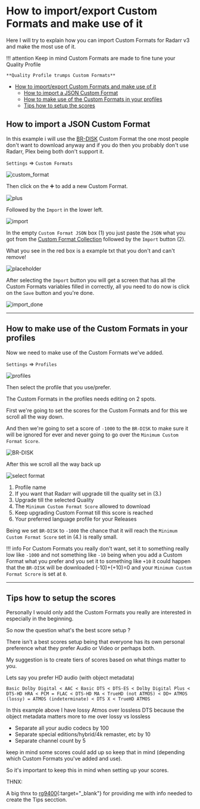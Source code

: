 # How to import/export Custom Formats and make use of it

Here I will try to explain how you can import Custom Formats for Radarr v3 and make the most use of it.

!!! attention
    Keep in mind Custom Formats are made to fine tune your Quality Profile

    **Quality Profile trumps Custom Formats**

- [How to import/export Custom Formats and make use of it](#how-to-importexport-custom-formats-and-make-use-of-it)
  - [How to import a JSON Custom Format](#how-to-import-a-json-custom-format)
  - [How to make use of the Custom Formats in your profiles](#how-to-make-use-of-the-custom-formats-in-your-profiles)
  - [Tips how to setup the scores](#tips-how-to-setup-the-scores)

## How to import a JSON Custom Format

In this example i will use the [BR-DISK](Collection-of-Custom-Formats-for-RadarrV3.md#br-disk) Custom Format the one most people don't want to download anyway and if you do then you probably don't use Radarr, Plex being both don't support it.

`Settings` => `Custom Formats`

![custom_format](images/custom_format.png)

Then click on the :heavy_plus_sign: to add a new Custom Format.

![plus](images/plus.png)

Followed by the `Import` in the lower left.

![import](images/import.png)

In the empty `Custom Format JSON` box (1) you just paste the `JSON` what you got from the [Custom Format Collection](Collection-of-Custom-Formats-for-RadarrV3.md) followed by the `Import` button (2).

What you see in the red box is a example txt that you don't and can't remove!

![placeholder](images/placeholder.png)

After selecting the `Import` button you will get a screen that has all the Custom Formats variables filled in correctly,
all you need to do now is click on the `Save` button and you're done.

![import_done](images/import_done.png)

------

## How to make use of the Custom Formats in your profiles

Now we need to make use of the Custom Formats we've added.

`Settings` => `Profiles`

![profiles](images/profiles.png)

Then select the profile that you use/prefer.

The Custom Formats in the profiles needs editing on 2 spots.

First we're going to set the scores for the Custom Formats and for this we scroll all the way down.

And then we're going to set a score of `-1000` to the `BR-DISK` to make sure it will be ignored for ever and never going to go over the `Minimum Custom Format Score`.

![BR-DISK](images/BR-DISK.png)

After this we scroll all the way back up

![select format](images/select_format.png)

1. Profile name
1. If you want that Radarr will upgrade till the quality set in (3.)
1. Upgrade till the selected Quality
1. The `Minimum Custom Format Score` allowed to download
1. Keep upgrading Custom Format till this score is reached
1. Your preferred language profile for your Releases

Being we set `BR-DISK` to `-1000` the chance that it will reach the `Minimum Custom Format Score` set in (4.) is really small.

!!! info
    For Custom Formats you really don't want, set it to something really low like `-1000` and not something like `-10` being when you add a Custom Format what you prefer and you set it to something like `+10` it could happen that the `BR-DISK` will be downloaded (-10)+(+10)=0 and your `Minimum Custom Format Scrore` is set at `0`.

------

## Tips how to setup the scores

Personally I would only add the Custom Formats you really are interested in especially in the beginning.

So now the question what's the best score setup ?

There isn't a best scores setup being that everyone has its own personal preference what they prefer Audio or Video or perhaps both.

My suggestion is to create tiers of scores based on what things matter to you.

Lets say you prefer HD audio (with object metadata)

`Basic Dolby Digital < AAC < Basic DTS < DTS-ES < Dolby Digital Plus < DTS-HD HRA < PCM = FLAC < DTS-HD MA < TrueHD (not ATMOS) < DD+ ATMOS (lossy) = ATMOS (indeterminate) < DTS X < TrueHD ATMOS`

In this example above I have lossy Atmos over lossless DTS because the object metadata matters more to me over lossy vs lossless

- Separate all your audio codecs by 100
- Separate special editions/hybrid/4k remaster, etc by 10
- Separate channel count by 5

keep in mind some scores could add up so keep that in mind (depending which Custom Formats you've added and use).

So it's important to keep this in mind when setting up your scores.

THNX:

A big thnx to [rg9400](https://github.com/rg9400){:target="_blank"} for providing me with info needed to create the Tips secction.

